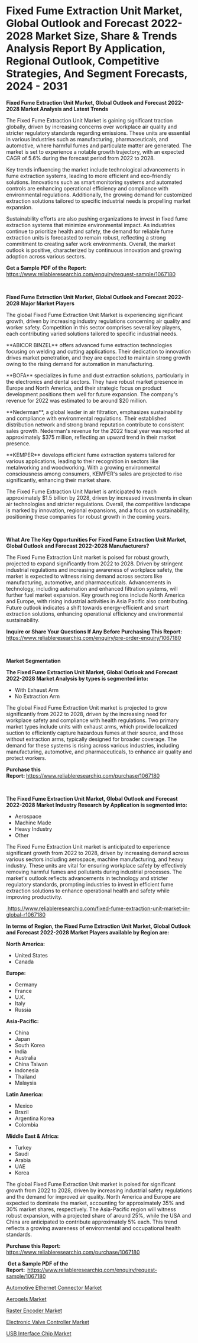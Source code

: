 <p><h1>Fixed Fume Extraction Unit Market, Global Outlook and Forecast 2022-2028 Market Size, Share & Trends Analysis Report By Application, Regional Outlook, Competitive Strategies, And Segment Forecasts, 2024 - 2031</h1></p><p><strong>Fixed Fume Extraction Unit Market, Global Outlook and Forecast 2022-2028 Market Analysis and Latest Trends</strong></p>
<p><p>The Fixed Fume Extraction Unit Market is gaining significant traction globally, driven by increasing concerns over workplace air quality and stricter regulatory standards regarding emissions. These units are essential in various industries such as manufacturing, pharmaceuticals, and automotive, where harmful fumes and particulate matter are generated. The market is set to experience a notable growth trajectory, with an expected CAGR of 5.6% during the forecast period from 2022 to 2028.</p><p>Key trends influencing the market include technological advancements in fume extraction systems, leading to more efficient and eco-friendly solutions. Innovations such as smart monitoring systems and automated controls are enhancing operational efficiency and compliance with environmental regulations. Additionally, the growing demand for customized extraction solutions tailored to specific industrial needs is propelling market expansion. </p><p>Sustainability efforts are also pushing organizations to invest in fixed fume extraction systems that minimize environmental impact. As industries continue to prioritize health and safety, the demand for reliable fume extraction units is forecasted to remain robust, reflecting a strong commitment to creating safer work environments. Overall, the market outlook is positive, characterized by continuous innovation and growing adoption across various sectors.</p></p>
<p><strong>Get a Sample PDF of the Report:&nbsp;</strong> <a href="https://www.reliableresearchiq.com/enquiry/request-sample/1067180">https://www.reliableresearchiq.com/enquiry/request-sample/1067180</a></p>
<p>&nbsp;</p>
<p><strong>Fixed Fume Extraction Unit Market, Global Outlook and Forecast 2022-2028 Major Market Players</strong></p>
<p><p>The global Fixed Fume Extraction Unit Market is experiencing significant growth, driven by increasing industry regulations concerning air quality and worker safety. Competition in this sector comprises several key players, each contributing varied solutions tailored to specific industrial needs.</p><p>**ABICOR BINZEL** offers advanced fume extraction technologies focusing on welding and cutting applications. Their dedication to innovation drives market penetration, and they are expected to maintain strong growth owing to the rising demand for automation in manufacturing.</p><p>**BOFA** specializes in fume and dust extraction solutions, particularly in the electronics and dental sectors. They have robust market presence in Europe and North America, and their strategic focus on product development positions them well for future expansion. The company's revenue for 2022 was estimated to be around $20 million.</p><p>**Nederman**, a global leader in air filtration, emphasizes sustainability and compliance with environmental regulations. Their established distribution network and strong brand reputation contribute to consistent sales growth. Nederman's revenue for the 2022 fiscal year was reported at approximately $375 million, reflecting an upward trend in their market presence.</p><p>**KEMPER** develops efficient fume extraction systems tailored for various applications, leading to their recognition in sectors like metalworking and woodworking. With a growing environmental consciousness among consumers, KEMPER's sales are projected to rise significantly, enhancing their market share.</p><p>The Fixed Fume Extraction Unit Market is anticipated to reach approximately $1.5 billion by 2028, driven by increased investments in clean air technologies and stricter regulations. Overall, the competitive landscape is marked by innovation, regional expansions, and a focus on sustainability, positioning these companies for robust growth in the coming years.</p></p>
<p>&nbsp;</p>
<p><strong>What Are The Key Opportunities For Fixed Fume Extraction Unit Market, Global Outlook and Forecast 2022-2028 Manufacturers?</strong></p>
<p><p>The Fixed Fume Extraction Unit market is poised for robust growth, projected to expand significantly from 2022 to 2028. Driven by stringent industrial regulations and increasing awareness of workplace safety, the market is expected to witness rising demand across sectors like manufacturing, automotive, and pharmaceuticals. Advancements in technology, including automation and enhanced filtration systems, will further fuel market expansion. Key growth regions include North America and Europe, with rising industrial activities in Asia Pacific also contributing. Future outlook indicates a shift towards energy-efficient and smart extraction solutions, enhancing operational efficiency and environmental sustainability.</p></p>
<p><strong>Inquire or Share Your Questions If Any Before Purchasing This Report:</strong> <a href="https://www.reliableresearchiq.com/enquiry/pre-order-enquiry/1067180">https://www.reliableresearchiq.com/enquiry/pre-order-enquiry/1067180</a></p>
<p>&nbsp;</p>
<p><strong>Market Segmentation</strong></p>
<p><strong>The Fixed Fume Extraction Unit Market, Global Outlook and Forecast 2022-2028 Market Analysis by types is segmented into:</strong></p>
<p><ul><li>With Exhaust Arm</li><li>No Extraction Arm</li></ul></p>
<p><p>The global Fixed Fume Extraction Unit market is projected to grow significantly from 2022 to 2028, driven by the increasing need for workplace safety and compliance with health regulations. Two primary market types include units with exhaust arms, which provide localized suction to efficiently capture hazardous fumes at their source, and those without extraction arms, typically designed for broader coverage. The demand for these systems is rising across various industries, including manufacturing, automotive, and pharmaceuticals, to enhance air quality and protect workers.</p></p>
<p><strong>Purchase this Report:&nbsp;</strong><a href="https://www.reliableresearchiq.com/purchase/1067180">https://www.reliableresearchiq.com/purchase/1067180</a></p>
<p>&nbsp;</p>
<p><strong>The Fixed Fume Extraction Unit Market, Global Outlook and Forecast 2022-2028 Market Industry Research by Application is segmented into:</strong></p>
<p><ul><li>Aerospace</li><li>Machine Made</li><li>Heavy Industry</li><li>Other</li></ul></p>
<p><p>The Fixed Fume Extraction Unit market is anticipated to experience significant growth from 2022 to 2028, driven by increasing demand across various sectors including aerospace, machine manufacturing, and heavy industry. These units are vital for ensuring workplace safety by effectively removing harmful fumes and pollutants during industrial processes. The market's outlook reflects advancements in technology and stricter regulatory standards, prompting industries to invest in efficient fume extraction solutions to enhance operational health and safety while improving productivity.</p></p>
<p><a href="https://www.reliableresearchiq.com/fixed-fume-extraction-unit-market-in-global-r1067180">&nbsp;https://www.reliableresearchiq.com/fixed-fume-extraction-unit-market-in-global-r1067180</a></p>
<p><strong>In terms of Region, the Fixed Fume Extraction Unit Market, Global Outlook and Forecast 2022-2028 Market Players available by Region are:</strong></p>
<p>
    <p> <strong> North America: </strong>
        <ul>
            <li>United States</li>
            <li>Canada</li>
        </ul>
        </p> 
    <p> <strong> Europe: </strong>
        <ul>
            <li>Germany</li>
            <li>France</li>
            <li>U.K.</li>
            <li>Italy</li>
            <li>Russia</li>
        </ul>
        </p> 
    <p> <strong> Asia-Pacific: </strong>
        <ul>
            <li>China</li>
            <li>Japan</li>
            <li>South Korea</li>
            <li>India</li>
            <li>Australia</li>
            <li>China Taiwan</li>
            <li>Indonesia</li>
            <li>Thailand</li>
            <li>Malaysia</li>
        </ul>
        </p> 
    <p> <strong> Latin America: </strong>
        <ul>
            <li>Mexico</li>
            <li>Brazil</li>
            <li>Argentina Korea</li>
            <li>Colombia</li>
        </ul>
        </p> 
    <p> <strong> Middle East & Africa: </strong>
        <ul>
            <li>Turkey</li>
            <li>Saudi</li>
            <li>Arabia</li>
            <li>UAE</li>
            <li>Korea</li>
        </ul>
    </p>
    </p>
<p><p>The global Fixed Fume Extraction Unit market is poised for significant growth from 2022 to 2028, driven by increasing industrial safety regulations and the demand for improved air quality. North America and Europe are expected to dominate the market, accounting for approximately 35% and 30% market shares, respectively. The Asia-Pacific region will witness robust expansion, with a projected share of around 25%, while the USA and China are anticipated to contribute approximately 5% each. This trend reflects a growing awareness of environmental and occupational health standards.</p></p>
<p><strong>Purchase this Report: </strong><a href="https://www.reliableresearchiq.com/purchase/1067180">https://www.reliableresearchiq.com/purchase/1067180</a></p>
<p>&nbsp;<strong>Get a Sample PDF of the Report:&nbsp;&nbsp;</strong><a href="https://www.reliableresearchiq.com/enquiry/request-sample/1067180">https://www.reliableresearchiq.com/enquiry/request-sample/1067180</a></p>
<p><strong></strong></p>
<p><p><a href="https://www.linkedin.com/pulse/market-forecast-global-automotive-ethernet-connector-trends-impact-iprye?trackingId=WaQN3tyfQVGM3wL%2BhZvnMg%3D%3D">Automotive Ethernet Connector Market</a></p><p><a href="https://www.linkedin.com/pulse/aerogels-market-size-growing-cagr-45-report-covers-analysis-sj75f?trackingId=dUrrTMdaQNGg0wBSDCZI7Q%3D%3D">Aerogels Market</a></p><p><a href="https://www.linkedin.com/pulse/global-raster-encoder-market-projected-grow-cagr-124-forcasted-oyt3e?trackingId=SEc5sXg0RJS50sj9B352eg%3D%3D">Raster Encoder Market</a></p><p><a href="https://www.linkedin.com/pulse/global-electronic-valve-controller-market-status-2024-2031-n8dce?trackingId=DQjSNgLaS7KzzMS1eijhJg%3D%3D">Electronic Valve Controller Market</a></p><p><a href="https://www.linkedin.com/pulse/usb-interface-chip-market-share-analysis-growth-trends-forecasts-gt9dc?trackingId=vLu8oSsvTyS0PFlonpdEWQ%3D%3D">USB Interface Chip Market</a></p></p>